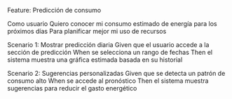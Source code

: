 Feature: Predicción de consumo

Como usuario
Quiero conocer mi consumo estimado de energía para los próximos días
Para planificar mejor mi uso de recursos

Scenario 1: Mostrar predicción diaria
Given que el usuario accede a la sección de predicción
When se selecciona un rango de fechas
Then el sistema muestra una gráfica estimada basada en su historial

Scenario 2: Sugerencias personalizadas
Given que se detecta un patrón de consumo alto
When se accede al pronóstico
Then el sistema muestra sugerencias para reducir el gasto energético
